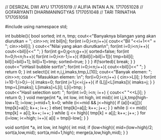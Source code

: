 // DESRIZAL DWI AYU 1717051019
// ALIFIA INTAN A.N. 1717051028
// GOFARIYANTI DHARMANINGTYAS 1717051048
// TARI TRINATHA 1717051058

#include <iostream>
using namespace std;

int bubble(){
	bool sorted;
	int n, tmp;
	cout<<"Banyaknya bilangan yang akan diurutkan = ";
	cin>>n;
	int bil[n];
	for(int i=0;i<n;i++){
		cout<<"Bil "<<i+1<<" = ";
		cin>>bil[i];
	}
	cout<<"Nilai yang akan diurutkan\n";
	for(int i=0;i<n;i++){
		cout<<bil[i]<<" ";
	}
	for(int g=0;g<n;g++){
		sorted=false;
		for(int h=0;h<n;h++){
			for(int i=0;i<n-1;i++){
				if(bil[i]>bil[i+1]){
					tmp=bil[i];
					bil[i]=bil[i+1];
					bil[i+1]=tmp;
					sorted=true;
				}
			}
		}
		if(!sorted){
			break;
		}
	}
	cout<<"\nHasil bubble sort\n";
	for(int i=0;i<n;i++){
		cout<<bil[i]<<" ";
	}
	return 0;
}
int select(){
	int n,i,j,imaks,tmp,L[10];
	cout<<"Banyak elemen: ";
    cin>>n;
    cout<<"Masukkan elemen: \n";
    for(i=0;i<n;i++)
    {
        cin>>L[i];
    }
	for(int i=10-1;i>0;i--){
		imaks=0;
		for(int j=1;j<=i;j++){
			if (L[j]<L[imaks]){
			imaks=j;
		}
	}
	tmp=L[imaks];
	L[imaks]=L[i];
	L[i]=tmp;
}	
cout<<"Hasil selection sort: ";
 for(int i=0; i<n; i++)
 {
  cout<<" "<<L[i];
 }
 return 0;
}
void merge(int *a, int low, int high, int mid){
	int i,j,k,tmp[high-low+1];
	i=low;
	j=mid+1;
	k=0;
	while (i<=mid && j<=high){
		if (a[i]<a[j]){
			tmp[k]=a[i];
			k++;
			i++;
		}
		else{
			tmp[k]=a[j];
			k++;
			j++;
		}
	}
	while (i <= mid){
		tmp[k] = a[i];
		k++;
		i++;
	}
	while (j <= high){
		tmp[k] = a[j];
		k++;
		j++;
	}
	for (i=low; i<=high; i++){
		a[i] = tmp[i-low];
	}
}
 
void sort(int *a, int low, int high){
	int mid;
	if (low<high){
		mid=(low+high)/2;
		sort(a,low,mid);
		sort(a,mid+1,high);
		merge(a,low,high,mid);
	}
}
